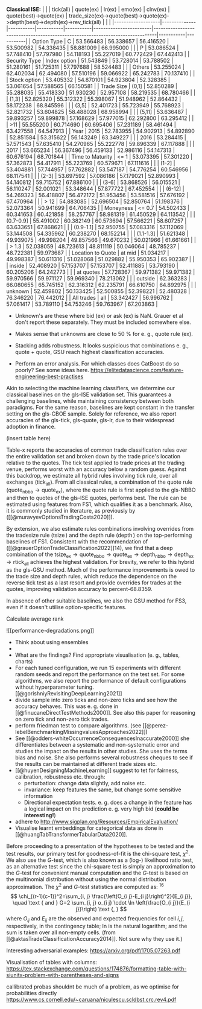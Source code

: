 

**Classical ISE:**
| | | tick(all)         | quote(ex)    | lr(ex)    | emo(ex)   | clnv(ex)  | quote(best)->quote(ex) | trade_size(ex)->quote(best)->quote(ex)->depth(best)->depth(ex)->rev_tick(all) |           |           |
|-------------------|--------------|-----------|-----------|-----------|------------------------|-------------------------------------------------------------------------------|-----------|-----------|
| Option Type       | C            | 53.566483 | 56.338657 | 56.416520 | 53.500982              | 54.338435                                                                     | 58.881009 | 66.995000 |
|                   | P            | 53.086524 | 57.748410 | 57.797980 | 54.118193              | 55.227019                                                                     | 60.772429 | 67.442413 |
| Security Type     | Index option | 51.543849 | 53.728014 | 53.788502 | 51.280161              | 51.725311                                                                     | 57.797688 | 58.524483 |
|                   | Others       | 53.255024 | 62.402034 | 62.494080 | 57.510196              | 59.066922                                                                     | 65.242783 | 70.137410 |
|                   | Stock option | 53.405332 | 54.870101 | 54.923804 | 52.328385              | 53.061654                                                                     | 57.588565 | 66.150581 |
| Trade Size        | (0,1]        | 52.850289 | 55.288035 | 55.418330 | 51.930230              | 52.957108                                                                     | 58.219535 | 68.780466 |
|                   | (1,3]        | 52.825320 | 55.312322 | 55.398067 | 51.948962              | 52.864432                                                                     | 58.172238 | 68.845596 |
|                   | (3,5]        | 52.401723 | 55.723949 | 55.768923 | 52.821732              | 53.604825                                                                     | 58.488028 | 68.958994 |
|                   | (5,11]       | 53.636487 | 59.893257 | 59.899878 | 57.168629              | 57.977015                                                                     | 62.292800 | 63.295412 |
|                   | >11          | 55.555200 | 60.714690 | 60.695406 | 57.231189              | 58.461494                                                                     | 63.427558 | 64.547913 |
| Year              | 2015         | 52.783955 | 54.902913 | 54.892890 | 52.851584              | 53.315622                                                                     | 56.143249 | 63.349227 |
|                   | 2016         | 53.284415 | 57.571543 | 57.635410 | 54.270965              | 55.222778                                                                     | 59.896339 | 67.117888 |
|                   | 2017         | 53.665234 | 56.367496 | 56.459133 | 52.986116              | 54.147313                                                                     | 60.676194 | 68.701844 |
| Time to Maturity  | <= 1         | 53.073395 | 57.301220 | 57.362873 | 54.417911              | 55.223769                                                                     | 60.579671 | 67.111616 |
|                   | (1-2]        | 53.404881 | 57.744957 | 57.762882 | 53.547187              | 54.776254                                                                     | 60.546956 | 68.117541 |
|                   | (2-3]        | 53.697592 | 57.086186 | 57.179021 | 52.890993              | 54.140812                                                                     | 59.715752 | 67.886100 |
|                   | (3-6]        | 53.868526 | 56.015521 | 56.110247 | 52.001021              | 53.348644                                                                     | 57.877722 | 67.452554 |
|                   | (6-12]       | 54.269323 | 56.418807 | 56.472172 | 51.953456              | 53.581516                                                                     | 57.676192 | 67.470964 |
|                   | > 12         | 54.883085 | 52.696504 | 52.850764 | 51.198376              | 52.073364                                                                     | 50.941699 | 64.706435 |
| Moneyness         | <= 0.7       | 54.502433 | 60.341653 | 60.421858 | 58.257767              | 58.981319                                                                     | 61.450529 | 64.113542 |
|                   | (0.7-0.9]    | 55.491002 | 60.382149 | 60.573694 | 57.566221              | 58.607257                                                                     | 63.633651 | 67.868621 |
|                   | (0.9-1.1]    | 52.950755 | 57.083316 | 57.112069 | 53.144508              | 54.335962                                                                     | 60.238270 | 68.152214 |
|                   | (1.1-1.3]    | 51.621348 | 49.939075 | 49.998204 | 49.857566              | 49.670232                                                                     | 50.021966 | 61.661661 |
|                   | > 1.3        | 52.038059 | 48.723613 | 48.811119 | 50.046064              | 48.785237                                                                     | 48.722381 | 59.973687 |
| Location to Quote | at mid       | 51.034217 | 49.998387 | 50.611316 | 51.028068              | 51.029882                                                                     | 55.950353 | 65.902387 |
|                   | inside       | 52.408920 | 57.153707 | 57.153707 | 52.411885              | 53.793190                                                                     | 60.205206 | 64.242773 |
|                   | at quotes    | 57.728367 | 59.971382 | 59.971382 | 59.970566              | 59.971127                                                                     | 59.969340 | 78.213062 |
|                   | outside      | 62.363283 | 66.080655 | 65.745152 | 62.316312              | 62.235791                                                                     | 66.610750 | 64.892975 |
|                   | unknown      | 52.459802 | 50.133425 | 52.500855 | 52.398221              | 52.480328                                                                     | 76.346220 | 76.442012 |
| All trades        | all          | 53.342427 | 56.996762 | 57.061417 | 53.789110              | 54.753246                                                                     | 59.763967 | 67.203863 |

- Unknown's are these where bid (ex) or ask (ex) is NaN. Grauer et al don't report these separately. They must be included somewhere else.
- Makes sense that unknowns are close to 50 % for e. g., quote rule (ex). 
- Stacking adds robustness. It looks suspicious that combinations e. g., quote + quote, GSU reach highest classification accuracies.





- Perform an error analysis. For which classes does CatBoost do so poorly? See some ideas here. https://elitedatascience.com/feature-engineering-best-practises



Akin to selecting the machine learning classifiers, we determine our classical baselines on the gls-ISE validation set. This guarantees a challenging baselines, while maintaining consistency between both paradigms. For the same reason, baselines are kept constant in the transfer setting on the gls-CBOE sample. Solely for reference, we also report accuracies of the gls-tick, gls-quote, gls-lr, due to their widespread adoption in finance.

(insert table here)

Table-x reports the accuracies of common trade classification rules over the entire validation set and broken down by the trade price's location relative to the quotes. The tick test applied to trade prices at the trading venue, performs worst with an accuracy below a random guess. Against this backdrop, we estimate all hybrid rules involving tick rule, over all exchanges ($\operatorname{tick}_{\text{all}}$). From all classical rules, a combination of the quote rule ($\operatorname{quote}_{\text{nbbo}} \to \operatorname{quote}_{\text{ex}}$), where the quote rule is first applied to the gls-NBBO and then to quotes of the gls-ISE quotes, performs best. The rule can be estimated using features from FS1, which qualifies it as a benchmark. Also, it is commonly studied in literature, as previously by ([[@muravyevOptionsTradingCosts2020]]).

By extension, we also estimate rules combinations involving overrides from the tradesize rule ($\operatorname{tsize}$) and the depth rule ($\operatorname{depth}$) on the top-performing baselines of FS1. Consistent with the recommendation of ([[@grauerOptionTradeClassification2022]]14), we find that a deep combination of the $\operatorname{tsize}_{\text{ex}} \to \operatorname{quote}_{\text{nbbo}} \to \operatorname{quote}_{\text{ex}} \to \operatorname{depth}_{\text{nbbo}} \to \operatorname{depth}_{\text{ex}} \to \operatorname{rtick}_{\text{all}}$ achieves the highest validation. For brevity, we refer to this hybrid as the gls-GSU method. Much of the performance improvements is owed to the trade size and depth rules, which reduce the dependence on the reverse tick test as a last resort and provide overrides for trades at the quotes, improving validation accuracy to percent-68.8359. 

In absence of other suitable baselines, we also the GSU method for FS3, even if it doesn't utilise option-specific features.

Calculate average rank


![[performance-degradations.png]]


- Think about using ensembles
- 
- What are the findings? Find appropriate visualisation (e. g., tables, charts)
-  For each tuned configuration, we run 15 experiments with different random seeds and report the performance on the test set. For some algorithms, we also report the performance of default configurations without hyperparameter tuning. [[@gorishniyRevisitingDeepLearning2021]]
- divide sample into zero ticks and non-zero ticks and see how the accuracy behaves. This was e. g. done in [[@finucaneDirectTestMethods2000]]. See also this paper for reasoning on zero tick and non-zero tick trades.
- perform friedman test to compare algorithms. (see [[@perez-lebelBenchmarkingMissingvaluesApproaches2022]])
- See [[@odders-whiteOccurrenceConsequencesInaccurate2000]] she differentiates between a systematic and non-systematic error and studies the impact on the results in other studies. She uses the terms bias and noise. She also performs several robustness cheques to see if the results can be maintained at different trade sizes etc.
- [[@huyenDesigningMachineLearning]] suggest to tet for fairness, calibration, robustness etc. through:
	- perturbation: change data slightly, add noise etc.
	- invariance: keep features the same, but change some sensitive information
	- Directional expectation tests. e. g. does a change in the feature has a logical impact on the prediction e. g. very high bid (**could be interesting!**)
- adhere to http://www.sigplan.org/Resources/EmpiricalEvaluation/
- Visualise learnt embeddings for categorical data as done in [[@huangTabTransformerTabularData2020]]. 



Before proceeding to a presentation of the hypotheses to be tested and the test results, our primary test for goodness-of-fit is the chi-square test, $\chi^2$. We also use the $G$-test, which is also known as a (log-) likelihood ratio test, as an alternative test since the chi-square test is simply an approximation to the $G$-test for convenient manual computation and the $G$-test is based on the multinomial distribution without using the normal distribution approximation. The $\chi^2$ and $G$-test statistics are computed as: ${ }^{16}$
$$
\chi_{(r-1)(c-1)}^2=\sum_{i, j} \frac{\left(O_{i j}-E_{i j}\right)^2}{E_{i j}}, \quad \text { and } G=2 \sum_{i, j} o_{i j} \cdot \ln \left(\frac{O_{i j}}{E_{i j}}\right) \text {, }
$$
where $O_{i j}$ and $E_{i j}$ are the observed and expected frequencies for cell $i, j$, respectively, in the contingency table; In is the natural logarithm; and the sum is taken over all non-empty cells. (from [[@aktasTradeClassificationAccuracy2014]]. Not sure why they use it.)


Interesting adversarial examples: https://arxiv.org/pdf/1705.07263.pdf


Visualisation of tables with columns: https://tex.stackexchange.com/questions/174876/formatting-table-with-siunitx-problem-with-parentheses-and-signs

callibrated probas shouldnt be much of a problem, as we optimise for probabilities directly https://www.cs.cornell.edu/~caruana/niculescu.scldbst.crc.rev4.pdf